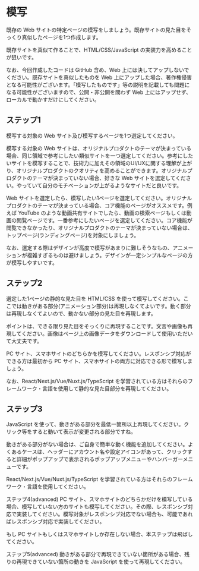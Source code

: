 # 模写
既存の Web サイトの特定ページの模写をしましょう。既存サイトの見た目をそっくり真似したページを1つ作成します。

既存サイトを真似て作ることで、HTML/CSS/JavaScript の実装力を高めることが狙いです。

なお、今回作成したコードは GitHub 含め、Web 上には決してアップしないでください。既存サイトを真似したものを Web 上にアップした場合、著作権侵害となる可能性がございます。「模写したものです」等の説明を記載しても問題になる可能性がございますので、公開・非公開を問わず Web 上にはアップせず、ローカルで動かすだけにしてください。

## ステップ1
模写する対象の Web サイト及び模写するページを1つ選定してください。

模写する対象の Web サイトは、オリジナルプロダクトのテーマが決まっている場合、同じ領域で参考にしたい類似サイトを一つ選定してください。参考にしたいサイトを模写することで、技術力に加えその領域のUI/UXに関する理解が上がり、オリジナルプロダクトのクオリティを高めることができます。オリジナルプロダクトのテーマが決まっていない場合、好きな Web サイトを選定してください。やっていて自分のモチベーションが上がるようなサイトだと良いです。

Web サイトを選定したら、模写したい1ページを選定してください。オリジナルプロダクトのテーマが決まっている場合、コア機能のページがオススメです。例えば YouTube のような動画共有サイトでしたら、動画の検索ページもしくは動画の閲覧ページです。一番参考にしたいページを選定してください。コア機能が閲覧できなかったり、オリジナルプロダクトのテーマが決まっていない場合は、トップページ(ランディングページ)を対象にしましょう。

なお、選定する際はデザインが高度で模写があまりに難しそうなもの、アニメーションが複雑すぎるものは避けましょう。デザインが一定シンプルなページの方が模写しやすいです。

## ステップ2
選定した1ページの静的な見た目を HTML/CSS を使って模写してください。ここでは動きがある部分(アニメーション部分)は再現しなくてよいです。動く部分は再現しなくてよいので、動かない部分の見た目を再現します。

ポイントは、できる限り見た目をそっくりに再現することです。文言や画像も再現してください。画像はページ上の画像データをダウンロードして使用いただいて大丈夫です。

PC サイト、スマホサイトのどちらかを模写してください。レスポンシブ対応ができる方は最初から PC サイト、スマホサイトの両方に対応できる形で模写しましょう。

なお、React/Next.js/Vue/Nuxt.js/TypeScript を学習されている方はそれらのフレームワーク・言語を使用して静的な見た目部分を再現してください。

## ステップ3
JavaScript を使って、動きがある部分を最低一箇所以上再現してください。クリック等をすると動いて表示が変更される部分ですね。

動きがある部分がない場合は、ご自身で簡単な動く機能を追加してください。よくあるケースは、ヘッダーにアカウント名や設定アイコンがあって、クリックすると詳細がポップアップで表示されるポップアップメニューやハンバーガーメニューです。

React/Next.js/Vue/Nuxt.js/TypeScript を学習されている方はそれらのフレームワーク・言語を使用してください。

ステップ4(advanced)
PC サイト、スマホサイトのどちらかだけを模写している場合、模写していない方のサイトも模写してください。その際、レスポンシブ対応で実装してください。模写対象がレスポンシブ対応でない場合も、可能であればレスポンシブ対応で実装してください。

もし PC サイトもしくはスマホサイトしか存在しない場合、本ステップは飛ばしてください。

ステップ5(advanced)
動きがある部分で再現できていない箇所がある場合、残りの再現できていない箇所の動きを JavaScript を使って再現してください。
